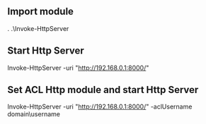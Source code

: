 ## Import module
. .\Invoke-HttpServer

## Start Http Server 
Invoke-HttpServer -uri "http://192.168.0.1:8000/"

## Set ACL Http module and start Http Server
Invoke-HttpServer -uri "http://192.168.0.1:8000/" -aclUsername domain\username
